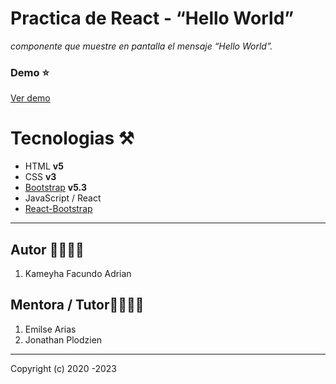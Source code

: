 # Practica de React - “Hello World”

_componente que muestre en pantalla el mensaje “Hello World”._

### Demo ⭐

[Ver demo ](https://01react.netlify.app)

# Tecnologias ⚒️

- HTML **v5**
- CSS **v3**
- [Bootstrap](https://getbootstrap.com/) **v5.3**
- JavaScript / React
- [React-Bootstrap](https://react-bootstrap.github.io/)

---

## Autor 👨‍💻👩‍💻

1. Kameyha Facundo Adrian

## Mentora / Tutor👨‍💻👩‍💻

1. Emilse Arias
2. Jonathan Plodzien

---

Copyright (c) 2020 -2023
